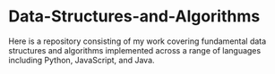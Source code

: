 # Data-Structures-and-Algorithms
Here is a repository consisting of my work covering fundamental data structures and algorithms implemented across a range of languages including Python, JavaScript, and Java.
